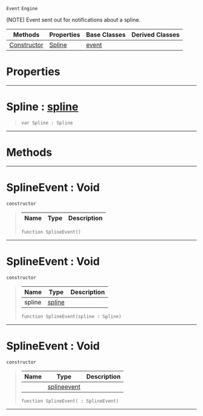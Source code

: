  `Event` `Engine`



(NOTE) Event sent out for notifications about a spline.

|Methods|Properties|Base Classes|Derived Classes|
|---|---|---|---|
|[Constructor](splineevent.md#splineevent-void)|[Spline](splineevent.md#spline-zilch-engine-docum)|[event](event.md)| |


 #  Properties


---  
 #  Spline : [spline](spline.md)

> 
> ```TS:Nada
> var Spline : Spline


---  
 #  Methods


---  
 #  SplineEvent : Void

 `constructor`

> 
> |Name|Type|Description|
> |---|---|---|
> ```TS:Nada
> function SplineEvent()
> ``` 


---  
 #  SplineEvent : Void

 `constructor`

> 
> |Name|Type|Description|
> |---|---|---|
> |spline|[spline](spline.md)| |
> ```TS:Nada
> function SplineEvent(spline : Spline)
> ``` 


---  
 #  SplineEvent : Void

 `constructor`

> 
> |Name|Type|Description|
> |---|---|---|
> ||[splineevent](splineevent.md)| |
> ```TS:Nada
> function SplineEvent( : SplineEvent)
> ``` 


---  
 

 